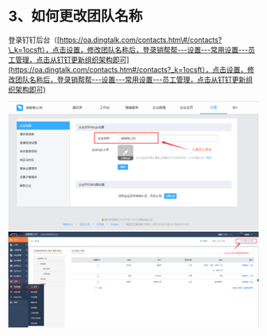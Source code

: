 # 3、如何更改团队名称

登录钉钉后台（[https://oa.dingtalk.com/contacts.htm\#/contacts?\_k=1ocsft），点击设置，修改团队名称后，登录销帮帮---设置---常用设置---员工管理，点击从钉钉更新组织架构即可](https://oa.dingtalk.com/contacts.htm#/contacts?_k=1ocsft），点击设置，修改团队名称后，登录销帮帮---设置---常用设置---员工管理，点击从钉钉更新组织架构即可)

![](/assets/ktydr3.1.png)![](/assets/ktydr3.2.png)


